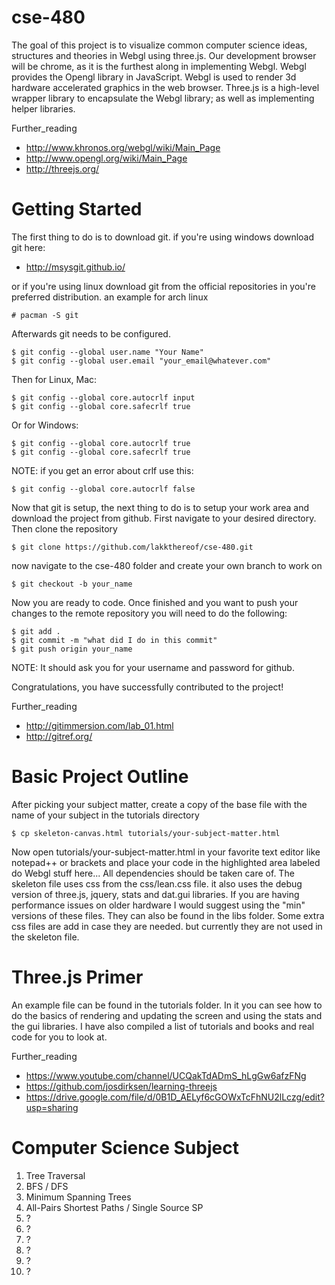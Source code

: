 cse-480
=======

The goal of this project is to visualize common computer science ideas, structures and theories in Webgl using three.js. Our development browser will be chrome, as it is the furthest along in implementing Webgl. Webgl provides the Opengl library in JavaScript. Webgl is used to render 3d hardware accelerated graphics in the web browser. Three.js is a high-level wrapper library to encapsulate the Webgl library; as well as implementing helper libraries.

Further_reading
* http://www.khronos.org/webgl/wiki/Main_Page
* http://www.opengl.org/wiki/Main_Page
* http://threejs.org/

Getting Started
===============
The first thing to do is to download git. if you're using windows download git here:
* http://msysgit.github.io/

or if you're using linux download git from the official repositories in you're preferred distribution.
an example for arch linux
```
# pacman -S git
```
Afterwards git needs to be configured.
```
$ git config --global user.name "Your Name"
$ git config --global user.email "your_email@whatever.com"
```
Then for Linux, Mac:
```
$ git config --global core.autocrlf input
$ git config --global core.safecrlf true
```
Or for Windows:
```
$ git config --global core.autocrlf true
$ git config --global core.safecrlf true
```
NOTE: if you get an error about crlf use this:
```
$ git config --global core.autocrlf false
```

Now that git is setup, the next thing to do is to setup your work area and download the project from github. First navigate to your desired directory. Then clone the repository
```
$ git clone https://github.com/lakkthereof/cse-480.git
```

now navigate to the cse-480 folder and create your own branch to work on
```
$ git checkout -b your_name
```
Now you are ready to code. Once finished and you want to push your changes to the remote repository you will need to do the following:
```
$ git add .
$ git commit -m "what did I do in this commit"
$ git push origin your_name
```
NOTE: It should ask you for your username and password for github.

Congratulations, you have successfully contributed to the project!

Further_reading
* http://gitimmersion.com/lab_01.html
* http://gitref.org/

Basic Project Outline
=====================
After picking your subject matter, create a copy of the base file with the name of your subject in the tutorials directory 
```
$ cp skeleton-canvas.html tutorials/your-subject-matter.html
```
Now open tutorials/your-subject-matter.html in your favorite text editor like notepad++ or brackets and place your code in the highlighted area labeled do Webgl stuff here...
All dependencies should be taken care of. The skeleton file uses css from the css/lean.css file. it also uses the debug version of three.js, jquery, stats and dat.gui libraries. If you are having performance issues on older hardware I would suggest using the "min" versions of these files. They can also be found in the libs folder. Some extra css files are add in case they are needed. but currently they are not used in the skeleton file.

Three.js Primer
===============
An example file can be found in the tutorials folder. In it you can see how to do the basics of rendering and updating the screen and using the stats and the gui libraries. I have also compiled a list of tutorials and books and real code for you to look at.

Further_reading
* https://www.youtube.com/channel/UCQakTdADmS_hLgGw6afzFNg
* https://github.com/josdirksen/learning-threejs
* https://drive.google.com/file/d/0B1D_AELyf6cGOWxTcFhNU2lLczg/edit?usp=sharing


Computer Science Subject
========================
1. Tree Traversal 
2. BFS / DFS
3. Minimum Spanning Trees
4. All-Pairs Shortest Paths / Single Source SP
5. ?
6. ?
7. ?
8. ?
9. ?
10. ?
